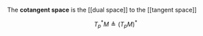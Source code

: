 The **cotangent space** is the [[dual space]] to the [[tangent space]]

$$
T_p^* M \triangleq (T_p M)^*
$$